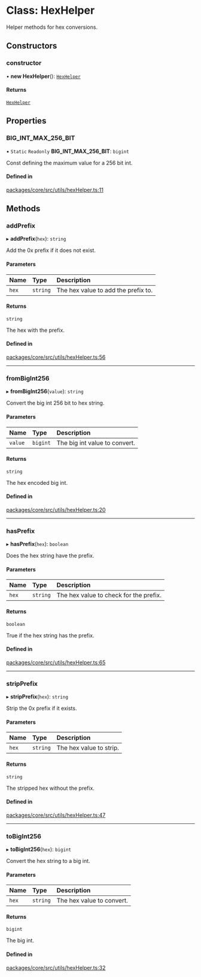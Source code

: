 # Class: HexHelper

Helper methods for hex conversions.

## Constructors

### constructor

• **new HexHelper**(): [`HexHelper`](HexHelper.md)

#### Returns

[`HexHelper`](HexHelper.md)

## Properties

### BIG_INT_MAX_256_BIT

▪ `Static` `Readonly` **BIG_INT_MAX_256_BIT**: `bigint`

Const defining the maximum value for a 256 bit int.

#### Defined in

[packages/core/src/utils/hexHelper.ts:11](https://github.com/gtscio/framework/blob/51767d6/packages/core/src/utils/hexHelper.ts#L11)

## Methods

### addPrefix

▸ **addPrefix**(`hex`): `string`

Add the 0x prefix if it does not exist.

#### Parameters

| Name  | Type     | Description                         |
| :---- | :------- | :---------------------------------- |
| `hex` | `string` | The hex value to add the prefix to. |

#### Returns

`string`

The hex with the prefix.

#### Defined in

[packages/core/src/utils/hexHelper.ts:56](https://github.com/gtscio/framework/blob/51767d6/packages/core/src/utils/hexHelper.ts#L56)

---

### fromBigInt256

▸ **fromBigInt256**(`value`): `string`

Convert the big int 256 bit to hex string.

#### Parameters

| Name    | Type     | Description                   |
| :------ | :------- | :---------------------------- |
| `value` | `bigint` | The big int value to convert. |

#### Returns

`string`

The hex encoded big int.

#### Defined in

[packages/core/src/utils/hexHelper.ts:20](https://github.com/gtscio/framework/blob/51767d6/packages/core/src/utils/hexHelper.ts#L20)

---

### hasPrefix

▸ **hasPrefix**(`hex`): `boolean`

Does the hex string have the prefix.

#### Parameters

| Name  | Type     | Description                            |
| :---- | :------- | :------------------------------------- |
| `hex` | `string` | The hex value to check for the prefix. |

#### Returns

`boolean`

True if the hex string has the prefix.

#### Defined in

[packages/core/src/utils/hexHelper.ts:65](https://github.com/gtscio/framework/blob/51767d6/packages/core/src/utils/hexHelper.ts#L65)

---

### stripPrefix

▸ **stripPrefix**(`hex`): `string`

Strip the 0x prefix if it exists.

#### Parameters

| Name  | Type     | Description             |
| :---- | :------- | :---------------------- |
| `hex` | `string` | The hex value to strip. |

#### Returns

`string`

The stripped hex without the prefix.

#### Defined in

[packages/core/src/utils/hexHelper.ts:47](https://github.com/gtscio/framework/blob/51767d6/packages/core/src/utils/hexHelper.ts#L47)

---

### toBigInt256

▸ **toBigInt256**(`hex`): `bigint`

Convert the hex string to a big int.

#### Parameters

| Name  | Type     | Description               |
| :---- | :------- | :------------------------ |
| `hex` | `string` | The hex value to convert. |

#### Returns

`bigint`

The big int.

#### Defined in

[packages/core/src/utils/hexHelper.ts:32](https://github.com/gtscio/framework/blob/51767d6/packages/core/src/utils/hexHelper.ts#L32)
